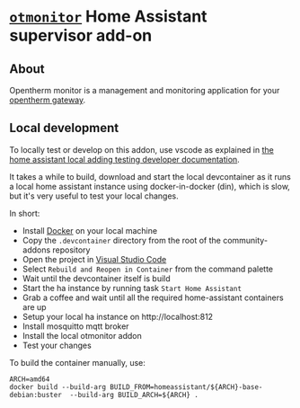 # [`otmonitor`](http://otgw.tclcode.com/otmonitor.html) Home Assistant supervisor add-on

## About

Opentherm monitor is a management and monitoring application for your [opentherm gateway](http://otgw.tclcode.com).


## Local development

To locally test or develop on this addon, use vscode as explained in [the home assistant local adding testing developer documentation](https://developers.home-assistant.io/docs/add-ons/testing/).

It takes a while to build, download and start the local devcontainer as it runs a local home assistant instance using docker-in-docker (din), which is slow, but it's very useful to test your local changes.

In short:

- Install [Docker](https://docs.docker.com/install) on your local machine
- Copy the `.devcontainer` directory from the root of the community-addons repository
- Open the project in [Visual Studio Code](https://code.visualstudio.com/)
- Select `Rebuild and Reopen in Container` from the command palette
- Wait until the devcontainer itself is build
- Start the ha instance by running task `Start Home Assistant`
- Grab a coffee and wait until all the required home-assistant containers are up
- Setup your local ha instance on http://localhost:812
- Install mosquitto mqtt broker
- Install the local otmonitor addon
- Test your changes


To build the container manually, use:

```
ARCH=amd64
docker build --build-arg BUILD_FROM=homeassistant/${ARCH}-base-debian:buster  --build-arg BUILD_ARCH=${ARCH} .
```
